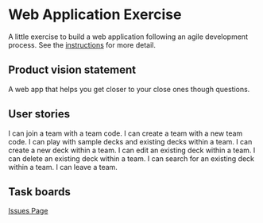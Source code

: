 # Web Application Exercise

A little exercise to build a web application following an agile development process. See the [instructions](instructions.md) for more detail.

## Product vision statement

A web app that helps you get closer to your close ones though questions.

## User stories

I can join a team with a team code.
I can create a team with a new team code.
I can play with sample decks and existing decks within a team.
I can create a new deck within a team.
I can edit an existing deck within a team.
I can delete an existing deck within a team.
I can search for an existing deck within a team.
I can leave a team.

## Task boards

[Issues Page](https://github.com/software-students-spring2024/2-web-app-exercise-gas2/issues)